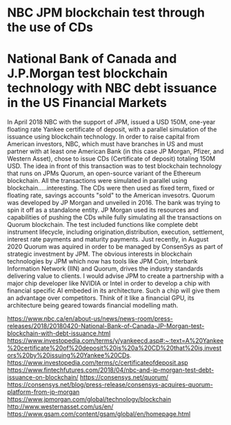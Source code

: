 # NBC JPM blockchain test through the use of CDs
# National Bank of Canada and J.P.Morgan test blockchain technology with NBC debt issuance in the US Financial Markets

In April 2018 NBC with the support of JPM, issued a USD 150M, one-year floating rate Yankee certificate of deposit, with a parallel simulation of the issuance using blockchain technology. 
In order to raise capital from American investors, NBC, which must have branches in US and must partner with at least one American Bank (in this case JP Morgan, Pfizer, and Western Asset), chose to issue CDs (Certificate of deposit) totaling 150M USD.
The idea in front of this transaction was to test blockchain technology that runs on JPMs Quorum, an open-source variant of the Ethereum blockchain. All the transactions were simulated in parallel using blockchain.....interesting. 
The CDs were then used as fixed term, fixed or floating rate, savings accounts "sold" to the American invesotrs.
Quorum was developed by JP Morgan and unveiled in 2016. The bank was trying to spin it off as a standalone entity. JP Morgan used its resources and capabilities of pushing the CDs while fully simulating all the transactions on Quorum blockchain. 
The test included functions like complete debt instrument lifecycle, including origination,distribution, execution, settlement, interest rate payments and maturity payments. 
Just recently, in August 2020 Quorum was aquired in order to be managed by ConsenSys as part of strategic investment by JPM.
The obvious interests in blockchain technologies by JPM which now has tools like JPM Coin, Interbank Information Network (IIN) and Quorum, drives the industry standards
delivering value to clients.
I would advise JPM to create a partnership with a major chip developer like NVIDIA or Intel in order to develop a chip with financial specific AI embeded in its architecture. 
Such a chip will give them an advantage over competitors. Think of it like a financial GPU, its architecture being geared towards financial modelling math. 

https://www.nbc.ca/en/about-us/news/news-room/press-releases/2018/20180420-National-Bank-of-Canada-JP-Morgan-test-blockchain-with-debt-issuance.html
https://www.investopedia.com/terms/y/yankeecd.asp#:~:text=A%20Yankee%20certificate%20of%20deposit%20is%20a%20CD%20that%20is,investors%20by%20issuing%20Yankee%20CDs.
https://www.investopedia.com/terms/c/certificateofdeposit.asp
https://www.fintechfutures.com/2018/04/nbc-and-jp-morgan-test-debt-issuance-on-blockchain/
https://consensys.net/quorum/
https://consensys.net/blog/press-release/consensys-acquires-quorum-platform-from-jp-morgan
https://www.jpmorgan.com/global/technology/blockchain
http://www.westernasset.com/us/en/
https://www.gsam.com/content/gsam/global/en/homepage.html
